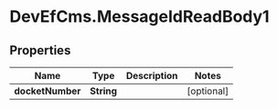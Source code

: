 # DevEfCms.MessageIdReadBody1

## Properties
Name | Type | Description | Notes
------------ | ------------- | ------------- | -------------
**docketNumber** | **String** |  | [optional] 
